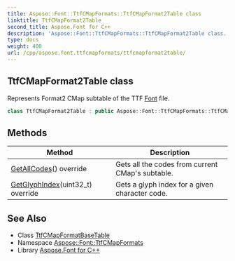 ```yaml
---
title: Aspose::Font::TtfCMapFormats::TtfCMapFormat2Table class
linktitle: TtfCMapFormat2Table
second_title: Aspose.Font for C++
description: 'Aspose::Font::TtfCMapFormats::TtfCMapFormat2Table class. Represents Format2 CMap subtable of the TTF Font file in C++.'
type: docs
weight: 400
url: /cpp/aspose.font.ttfcmapformats/ttfcmapformat2table/
---
```

## TtfCMapFormat2Table class


Represents Format2 CMap subtable of the TTF [Font](../../aspose.font/font/) file.

```cpp
class TtfCMapFormat2Table : public Aspose::Font::TtfCMapFormats::TtfCMapFormatBaseTable
```

## Methods

| Method | Description |
| --- | --- |
| [GetAllCodes](./getallcodes/)() override | Gets all the codes from current CMap's subtable. |
| [GetGlyphIndex](./getglyphindex/)(uint32_t) override | Gets a glyph index for a given character code. |
## See Also

* Class [TtfCMapFormatBaseTable](../ttfcmapformatbasetable/)
* Namespace [Aspose::Font::TtfCMapFormats](../)
* Library [Aspose.Font for C++](../../)
